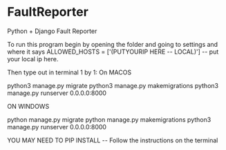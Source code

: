 # FaultReporter
Python + Django Fault Reporter

To run this program begin by opening the folder and going to settings and where it says ALLOWED_HOSTS = ['(PUTYOURIP HERE -- LOCAL)'] -- put your local ip here.

Then type out in terminal 1 by 1: On MACOS

python3 manage.py migrate python3 manage.py makemigrations python3 manage.py runserver 0.0.0.0:8000

ON WINDOWS

python manage.py migrate python manage.py makemigrations python3 manage.py runserver 0.0.0.0:8000

YOU MAY NEED TO PIP INSTALL -- Follow the instructions on the terminal

